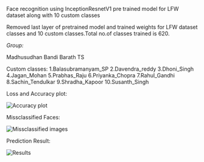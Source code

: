 
Face recognition using InceptionResnetV1 pre trained model for LFW dataset along with 10 custom classes

Removed last layer of pretrained model and trained weights for LFW dataset classes and 10 custom classes.Total no.of classes trained is 620.

*Group:*

Madhusudhan Bandi
Barath TS

Custom classes:
1.Balasubramanyam_SP
2.Davendra_reddy
3.Dhoni_Singh
4.Jagan_Mohan
5.Prabhas_Raju
6.Priyanka_Chopra
7.Rahul_Gandhi
8.Sachin_Tendulkar
9.Shradha_Kapoor
10.Susanth_Singh

Loss and Accuracy plot:

![Accuracy plot](https://user-images.githubusercontent.com/68057947/91328664-d5939480-e7e4-11ea-95be-64781915d814.JPG)


Missclassified Faces:

![Missclassified images](https://user-images.githubusercontent.com/68057947/91328789-fc51cb00-e7e4-11ea-85ab-4a31ec2d9a39.JPG)


Prediction Result:

![Results](https://user-images.githubusercontent.com/68057947/91328890-20151100-e7e5-11ea-9006-8128f129bbd3.JPG)





